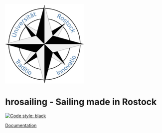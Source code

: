 <img src="logo.png" width=50% height=50%>

# hrosailing - Sailing made in Rostock
[![Code style: black](https://img.shields.io/badge/code%20style-black-000000.svg)](https://github.com/psf/black)

[Documentation](https://vfdannenberg.github.io/hrosailing "hrosailing")
